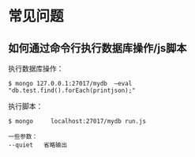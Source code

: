 # 常见问题


## 如何通过命令行执行数据库操作/js脚本

执行数据库操作：  

```shell
$ mongo 127.0.0.1:27017/mydb  –eval "db.test.find().forEach(printjson);"
```


执行脚本：  

```shell
$ mongo     localhost:27017/mydb run.js
```
    一些参数：
    --quiet   省略输出  

